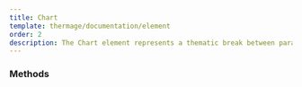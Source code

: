 ```yaml
---
title: Chart
template: thermage/documentation/element
order: 2
description: The Chart element represents a thematic break between paragraph-level elements for example, a change of scene in a story, or a shift of topic within a section.
---
```


### Methods